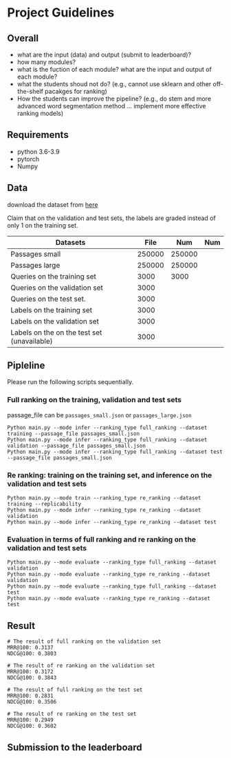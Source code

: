 # Project Guidelines

## Overall

* what are the input (data) and output (submit to leaderboard)?
* how many modules? 
* what is the fuction of each module? what are the input and output of each module?
* what the students shoud not do? (e.g., cannot use sklearn and other off-the-shelf pacakges for ranking)
* How the students can improve the pipeline? (e.g., do stem and more advanced word segmentation method ... implement more effective ranking models)

## Requirements 
* python 3.6-3.9
* pytorch 
* Numpy

## Data 
download the dataset from [here]()

Claim that on the validation and test sets, the labels are graded instead of only 1 on the training set.


| Datasets                          | File                     |Num                       |Num                       |
| ------------------                | ------------------------ |------------------------ |------------------------ |
| Passages small                    | 250000                   | 250000                   |  |
| Passages large                         | 250000                   | 250000                   |  |
| Queries on the training set       | 3000                     |3000                     |  |
| Queries on the validation set     | 3000                     |                            |  |
| Queries on the test set.          | 3000                     |                      |  |
| Labels on the training set                           | 3000                     |                   |  |
| Labels on the validation set                          | 3000                     |                   |  |
| Labels on the on the test set (unavailable)          | 3000                     |

## Pipleline
Please run the following scripts sequentially.

### Full ranking on the training, validation and test sets
passage_file can be `passages_small.json` or `passages_large.json` 
```
Python main.py --mode infer --ranking_type full_ranking --dataset training --passage_file passages_small.json
Python main.py --mode infer --ranking_type full_ranking --dataset validation --passage_file passages_small.json
Python main.py --mode infer --ranking_type full_ranking --dataset test --passage_file passages_small.json
```

### Re ranking: training on the training set, and inference on the validation and test sets
```
Python main.py --mode train --ranking_type re_ranking --dataset training --replicability 
Python main.py --mode infer --ranking_type re_ranking --dataset validation 
Python main.py --mode infer --ranking_type re_ranking --dataset test 
```

### Evaluation in terms of full ranking and re ranking on the validation and test sets
```
Python main.py --mode evaluate --ranking_type full_ranking --dataset validation
Python main.py --mode evaluate --ranking_type re_ranking --dataset validation
Python main.py --mode evaluate --ranking_type full_ranking --dataset test
Python main.py --mode evaluate --ranking_type re_ranking --dataset test
```

## Result
```
# The result of full ranking on the validation set
MRR@100: 0.3137
NDCG@100: 0.3803

# The result of re ranking on the validation set
MRR@100: 0.3172
NDCG@100: 0.3843

# The result of full ranking on the test set
MRR@100: 0.2831
NDCG@100: 0.3506

# The result of re ranking on the test set
MRR@100: 0.2949
NDCG@100: 0.3602
```
## Submission to the leaderboard

